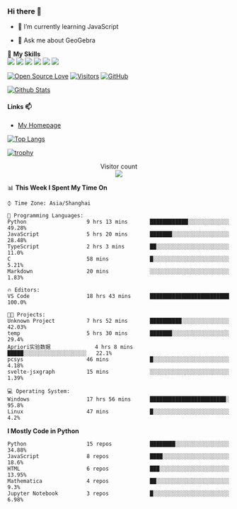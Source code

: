 ### Hi there 👋

<!--
**wuyudi/wuyudi** is a ✨ _special_ ✨ repository because its `README.md` (this file) appears on your GitHub profile.

Here are some ideas to get you started:

- 🔭 I’m currently working on ...
- 👯 I’m looking to collaborate on ...
- 🤔 I’m looking for help with ...

- 📫 How to reach me: ...
- 😄 Pronouns: ...
- ⚡ Fun fact: ...
-->

- 🌱 I’m currently learning JavaScript

- 💬 Ask me about GeoGebra

🌟 **My Skills**  
![](https://img.shields.io/badge/-Svelte-3e74a2?style=flat-square&logo=Svelte&logoColor=fff)
![](https://img.shields.io/badge/-TypeScript-3e74a2?style=flat-square&logo=TypeScript&logoColor=fff)
![](https://img.shields.io/badge/-JavaScript-3e74a2?style=flat-square&logo=JavaScript&logoColor=fff)
![](https://img.shields.io/badge/-Python-3e74a2?style=flat-square&logo=Python&logoColor=fff)
![](https://img.shields.io/badge/-Mathematica-3e74a2?style=flat-square&logo=Wolfram&logoColor=fff)
![](https://img.shields.io/badge/-C%2B%2B-3e74a2?style=flat-square&logo=C%2B%2B&logoColor=fff)

[![Open Source Love](https://badges.frapsoft.com/os/v1/open-source.svg?v=103)](https://github.com/wuyudi/)
[![Visitors](https://visitor-badge.glitch.me/badge?page_id=wuyudi.wuyudi)](https://github.com/wuyudi/)
[![GitHub](https://img.shields.io/github/followers/wuyudi.svg?lable=GitHub&style=social)](https://github.com/wuyudi/)

[![Github Stats](https://github-readme-stats.vercel.app/api?username=wuyudi&show_icons=true)](https://github.com/wuyudi/)

#### Links 📫

* [My Homepage](https://wuyudi.github.io/blog/)

[![Top Langs](https://github-readme-stats.vercel.app/api/top-langs/?username=wuyudi&hide=HTML,jupyter%20notebook&layout=compact)](https://github.com/wuyudi/github-readme-stats)

[![trophy](https://github-profile-trophy.vercel.app/?username=wuyudi&theme=onedark)](https://github.com/ryo-ma/github-profile-trophy)

<p align="center"> 
  Visitor count<br>
  <img src="https://profile-counter.glitch.me/wuyudi/count.svg" />
</p>

<!--START_SECTION:waka-->
📊 **This Week I Spent My Time On** 

```text
⌚︎ Time Zone: Asia/Shanghai

💬 Programming Languages: 
Python                   9 hrs 13 mins       ████████████░░░░░░░░░░░░░   49.28% 
JavaScript               5 hrs 20 mins       ███████░░░░░░░░░░░░░░░░░░   28.48% 
TypeScript               2 hrs 3 mins        ██░░░░░░░░░░░░░░░░░░░░░░░   11.0% 
C                        58 mins             █░░░░░░░░░░░░░░░░░░░░░░░░   5.21% 
Markdown                 20 mins             ░░░░░░░░░░░░░░░░░░░░░░░░░   1.83%

🔥 Editors: 
VS Code                  18 hrs 43 mins      █████████████████████████   100.0%

🐱‍💻 Projects: 
Unknown Project          7 hrs 52 mins       ██████████░░░░░░░░░░░░░░░   42.03% 
temp                     5 hrs 30 mins       ███████░░░░░░░░░░░░░░░░░░   29.4% 
Apriori实验数据              4 hrs 8 mins        █████░░░░░░░░░░░░░░░░░░░░   22.1% 
pcsys                    46 mins             █░░░░░░░░░░░░░░░░░░░░░░░░   4.18% 
svelte-jsxgraph          15 mins             ░░░░░░░░░░░░░░░░░░░░░░░░░   1.39%

💻 Operating System: 
Windows                  17 hrs 56 mins      ████████████████████████░   95.8% 
Linux                    47 mins             █░░░░░░░░░░░░░░░░░░░░░░░░   4.2%

```

**I Mostly Code in Python** 

```text
Python                   15 repos            ████████░░░░░░░░░░░░░░░░░   34.88% 
JavaScript               8 repos             ████░░░░░░░░░░░░░░░░░░░░░   18.6% 
HTML                     6 repos             ███░░░░░░░░░░░░░░░░░░░░░░   13.95% 
Mathematica              4 repos             ██░░░░░░░░░░░░░░░░░░░░░░░   9.3% 
Jupyter Notebook         3 repos             █░░░░░░░░░░░░░░░░░░░░░░░░   6.98%

```



<!--END_SECTION:waka-->

